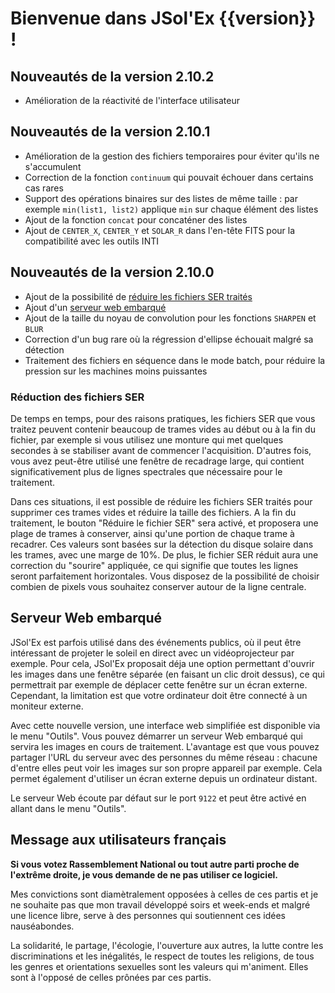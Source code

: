 # Bienvenue dans JSol'Ex {{version}} !

## Nouveautés de la version 2.10.2

- Amélioration de la réactivité de l'interface utilisateur

## Nouveautés de la version 2.10.1

- Amélioration de la gestion des fichiers temporaires pour éviter qu'ils ne s'accumulent
- Correction de la fonction `continuum` qui pouvait échouer dans certains cas rares
- Support des opérations binaires sur des listes de même taille : par exemple `min(list1, list2)` applique `min` sur chaque élément des listes
- Ajout de la fonction `concat` pour concaténer des listes
- Ajout de `CENTER_X`, `CENTER_Y` et `SOLAR_R` dans l'en-tête FITS pour la compatibilité avec les outils INTI

## Nouveautés de la version 2.10.0

- Ajout de la possibilité de [réduire les fichiers SER traités](#réduction-des-fichiers-ser)
- Ajout d'un [serveur web embarqué](#serveur-web-embarqué)
- Ajout de la taille du noyau de convolution pour les fonctions `SHARPEN` et `BLUR`
- Correction d'un bug rare où la régression d'ellipse échouait malgré sa détection
- Traitement des fichiers en séquence dans le mode batch, pour réduire la pression sur les machines moins puissantes

### Réduction des fichiers SER

De temps en temps, pour des raisons pratiques, les fichiers SER que vous traitez peuvent contenir beaucoup de trames vides au début ou à la fin du fichier, par exemple si vous utilisez une monture qui met quelques secondes à se stabiliser avant de commencer l'acquisition.
D'autres fois, vous avez peut-être utilisé une fenêtre de recadrage large, qui contient significativement plus de lignes spectrales que nécessaire pour le traitement.

Dans ces situations, il est possible de réduire les fichiers SER traités pour supprimer ces trames vides et réduire la taille des fichiers.
A la fin du traitement, le bouton "Réduire le fichier SER" sera activé, et proposera une plage de trames à conserver, ainsi qu'une portion de chaque trame à recadrer.
Ces valeurs sont basées sur la détection du disque solaire dans les trames, avec une marge de 10%.
De plus, le fichier SER réduit aura une correction du "sourire" appliquée, ce qui signifie que toutes les lignes seront parfaitement horizontales.
Vous disposez de la possibilité de choisir combien de pixels vous souhaitez conserver autour de la ligne centrale.

## Serveur Web embarqué

JSol'Ex est parfois utilisé dans des événements publics, où il peut être intéressant de projeter le soleil en direct avec un vidéoprojecteur par exemple.
Pour cela, JSol'Ex proposait déja une option permettant d'ouvrir les images dans une fenêtre séparée (en faisant un clic droit dessus), ce qui permettrait par exemple de déplacer cette fenêtre sur un écran externe.
Cependant, la limitation est que votre ordinateur doit être connecté à un moniteur externe.

Avec cette nouvelle version, une interface web simplifiée est disponible via le menu "Outils".
Vous pouvez démarrer un serveur Web embarqué qui servira les images en cours de traitement.
L'avantage est que vous pouvez partager l'URL du serveur avec des personnes du même réseau : chacune d'entre elles peut voir les images sur son propre appareil par exemple.
Cela permet également d'utiliser un écran externe depuis un ordinateur distant.

Le serveur Web écoute par défaut sur le port `9122` et peut être activé en allant dans le menu "Outils".

## Message aux utilisateurs français

**Si vous votez Rassemblement National ou tout autre parti proche de l'extrême droite, je vous demande de ne pas utiliser ce logiciel.**

Mes convictions sont diamètralement opposées à celles de ces partis et je ne souhaite pas que mon travail développé soirs et week-ends et malgré une licence libre, serve à des personnes qui soutiennent ces idées nauséabondes.

La solidarité, le partage, l'écologie, l'ouverture aux autres, la lutte contre les discriminations et les inégalités, le respect de toutes les religions, de tous les genres et orientations sexuelles sont les valeurs qui m'animent.
Elles sont à l'opposé de celles prônées par ces partis.
